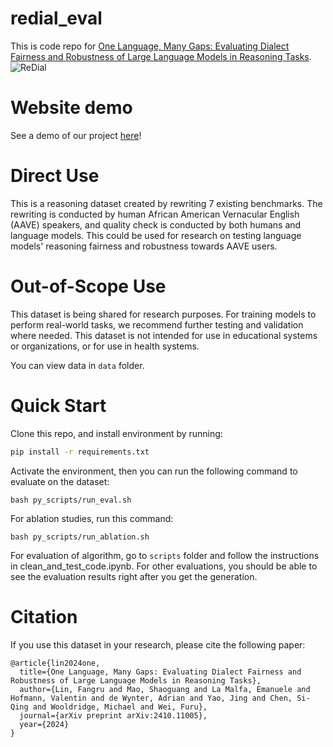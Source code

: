 # redial_eval

This is code repo for [One Language, Many Gaps: Evaluating Dialect Fairness and Robustness of Large Language Models in Reasoning Tasks](https://arxiv.org/abs/2410.11005v1).
![ReDial](assets/egs.jpg)

# Website demo
See a demo of our project [here](https://redial-demo.netlify.app/)!

# Direct Use
This is a reasoning dataset created by rewriting 7 existing benchmarks. The rewriting is conducted by human African American Vernacular English (AAVE) speakers, and quality check is conducted by both humans and language models. This could be used for research on testing language models' reasoning fairness and robustness towards AAVE users.

# Out-of-Scope Use
This dataset is being shared for research purposes. For training models to perform real-world tasks, we recommend further testing and validation where needed.
This dataset is not intended for use in educational systems or organizations, or for use in health systems.


You can view data in `data` folder.

# Quick Start
Clone this repo, and install environment by running:
```bash
pip install -r requirements.txt
```

Activate the environment, then you can run the following command to evaluate on the dataset:
```
bash py_scripts/run_eval.sh
```

For ablation studies, run this command:
```
bash py_scripts/run_ablation.sh
```

For evaluation of algorithm, go to ```scripts``` folder and follow the instructions in clean_and_test_code.ipynb. For other evaluations, you should be able to see the evaluation results right after you get the generation.

# Citation
If you use this dataset in your research, please cite the following paper:
```
@article{lin2024one,
  title={One Language, Many Gaps: Evaluating Dialect Fairness and Robustness of Large Language Models in Reasoning Tasks},
  author={Lin, Fangru and Mao, Shaoguang and La Malfa, Emanuele and Hofmann, Valentin and de Wynter, Adrian and Yao, Jing and Chen, Si-Qing and Wooldridge, Michael and Wei, Furu},
  journal={arXiv preprint arXiv:2410.11005},
  year={2024}
}
```
